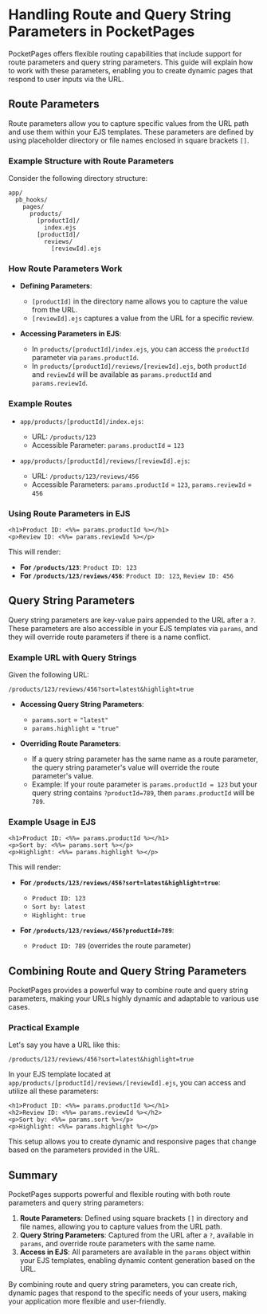 # Handling Route and Query String Parameters in PocketPages

PocketPages offers flexible routing capabilities that include support for route parameters and query string parameters. This guide will explain how to work with these parameters, enabling you to create dynamic pages that respond to user inputs via the URL.

## Route Parameters

Route parameters allow you to capture specific values from the URL path and use them within your EJS templates. These parameters are defined by using placeholder directory or file names enclosed in square brackets `[]`.

### Example Structure with Route Parameters

Consider the following directory structure:

```
app/
  pb_hooks/
    pages/
      products/
        [productId]/
          index.ejs
        [productId]/
          reviews/
            [reviewId].ejs
```

### How Route Parameters Work

- **Defining Parameters**:

  - `[productId]` in the directory name allows you to capture the value from the URL.
  - `[reviewId].ejs` captures a value from the URL for a specific review.

- **Accessing Parameters in EJS**:
  - In `products/[productId]/index.ejs`, you can access the `productId` parameter via `params.productId`.
  - In `products/[productId]/reviews/[reviewId].ejs`, both `productId` and `reviewId` will be available as `params.productId` and `params.reviewId`.

### Example Routes

- `app/products/[productId]/index.ejs`:

  - URL: `/products/123`
  - Accessible Parameter: `params.productId` = `123`

- `app/products/[productId]/reviews/[reviewId].ejs`:
  - URL: `/products/123/reviews/456`
  - Accessible Parameters: `params.productId` = `123`, `params.reviewId` = `456`

### Using Route Parameters in EJS

```ejs
<h1>Product ID: <%%= params.productId %></h1>
<p>Review ID: <%%= params.reviewId %></p>
```

This will render:

- **For `/products/123`**: `Product ID: 123`
- **For `/products/123/reviews/456`**: `Product ID: 123`, `Review ID: 456`

## Query String Parameters

Query string parameters are key-value pairs appended to the URL after a `?`. These parameters are also accessible in your EJS templates via `params`, and they will override route parameters if there is a name conflict.

### Example URL with Query Strings

Given the following URL:

```
/products/123/reviews/456?sort=latest&highlight=true
```

- **Accessing Query String Parameters**:

  - `params.sort` = `"latest"`
  - `params.highlight` = `"true"`

- **Overriding Route Parameters**:
  - If a query string parameter has the same name as a route parameter, the query string parameter's value will override the route parameter's value.
  - Example: If your route parameter is `params.productId = 123` but your query string contains `?productId=789`, then `params.productId` will be `789`.

### Example Usage in EJS

```ejs
<h1>Product ID: <%%= params.productId %></h1>
<p>Sort by: <%%= params.sort %></p>
<p>Highlight: <%%= params.highlight %></p>
```

This will render:

- **For `/products/123/reviews/456?sort=latest&highlight=true`**:

  - `Product ID: 123`
  - `Sort by: latest`
  - `Highlight: true`

- **For `/products/123/reviews/456?productId=789`**:
  - `Product ID: 789` (overrides the route parameter)

## Combining Route and Query String Parameters

PocketPages provides a powerful way to combine route and query string parameters, making your URLs highly dynamic and adaptable to various use cases.

### Practical Example

Let's say you have a URL like this:

```
/products/123/reviews/456?sort=latest&highlight=true
```

In your EJS template located at `app/products/[productId]/reviews/[reviewId].ejs`, you can access and utilize all these parameters:

```ejs
<h1>Product ID: <%%= params.productId %></h1>
<h2>Review ID: <%%= params.reviewId %></h2>
<p>Sort by: <%%= params.sort %></p>
<p>Highlight: <%%= params.highlight %></p>
```

This setup allows you to create dynamic and responsive pages that change based on the parameters provided in the URL.

## Summary

PocketPages supports powerful and flexible routing with both route parameters and query string parameters:

1. **Route Parameters**: Defined using square brackets `[]` in directory and file names, allowing you to capture values from the URL path.
2. **Query String Parameters**: Captured from the URL after a `?`, available in `params`, and override route parameters with the same name.
3. **Access in EJS**: All parameters are available in the `params` object within your EJS templates, enabling dynamic content generation based on the URL.

By combining route and query string parameters, you can create rich, dynamic pages that respond to the specific needs of your users, making your application more flexible and user-friendly.
